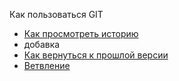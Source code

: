Как пользоваться GIT
- [Как просмотреть историю](./log_help.md)
- добавка
- [Как вернуться к прошлой версии](./reset_help.md)
- [Ветвление](./branch_help.md)
